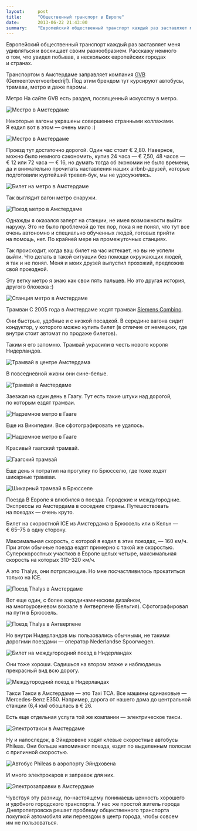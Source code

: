 ```yaml
---
layout:     post
title:      "Общественный транспорт в Европе"
date:       2013-06-22 21:43:00
summary:    "Европейский общественный транспорт каждый раз заставляет меня удивляться и восхищает своим разнообразием. Расскажу немного о том, что увидел побывав, в нескольких европейских городах и странах."
---
```


Европейский общественный транспорт каждый раз заставляет меня удивляться и восхищает своим разнообразием. Расскажу немного о том, что увидел побывав, в нескольких европейских городах и странах.

Транспортом в Амстердаме заправляет компания [GVB](http://en.gvb.nl/pages/home.aspx) (Gemeentevervoerbedrijf). Под этим брендом тут курсируют автобусы, трамваи, метро и даже паромы.

Метро
На сайте GVB есть раздел, посвященный искусству в метро.

![Местро в Амстердаме](/image/2/tumblr_inline_mok0kiLZQW1qz4rgp.jpg)

Некоторые вагоны украшены совершенно странными коллажами. Я ездил вот в этом — очень мило :)

![Местро в Амстердаме](/image/2/tumblr_inline_mok0otLD611qz4rgp.jpg)

Проезд тут достаточно дорогой. Один час стоит € 2,80. Наверное, можно было немного сэкономить, купив 24 часа — € 7,50, 48 часов — € 12 или 72 часа — € 16, но думать тогда об экономии не было времени, да и внимательно прочитать наставления наших airbnb-друзей, которые подготовили куртейший тревел-бук, мы не удосужились.

![Билет на метро в Амстердаме](/image/2/tumblr_inline_mok1naaA8d1qz4rgp.jpg)

Так выглядит вагон метро снаружи.

![Поезд метро в Амстердаме](/image/2/tumblr_inline_mok1rjo3Ii1qz4rgp.jpg)

Однажды я оказался заперт на станции, не имея возможности выйти наружу. Это не было проблемой до тех пор, пока я не понял, что тут все очень автономно и специально обученных людей, готовых прийти на помощь, нет. По крайней мере на промежуточных станциях.

Так происходит, когда ваш билет на час истекает, но вы не успели выйти. Что делать в такой ситуации без помощи окружающих людей, я так и не понял. Меня и моих друзей выпустил прохожий, предложив свой проездной.

Эту ветку метро я знаю как свои пять пальцев. Но это другая история, другого бложека :)

![Станция метро в Амстердаме](/image/2/tumblr_inline_mok273Y7gs1qz4rgp.jpg)

Трамваи
С 2005 года в Амстердаме ходят трамваи [Siemens Combino](https://ru.wikipedia.org/wiki/Амстердамский_трамвай).

Они быстрые, удобные и с низкой посадкой. В середине вагона сидит кондуктор, у которого можно купить билет (в отличие от немецких, где внутри стоит автомат по продаже билетов).

Таким я его запомню. Трамвай украсили в честь нового короля Нидерландов.

![Трамвай в центре Амстердама](/image/2/tumblr_inline_mowns7baD51qz4rgp.jpg)

В повседневной жизни они сине-белые.

![Трамвай в Амстердаме](/image/2/tumblr_inline_mowocaCJwX1qz4rgp.jpg)

Заезжал на один день в Гаагу. Тут есть такие штуки над дорогой, по которым ездят трамваи.

![Надземное метро в Гааге](/image/2/tumblr_inline_mpxcb35qj21qz4rgp.jpg)

Еще из Википедии. Все сфотографировать не удалось.

![Надземное метро в Гааге](/image/2/tumblr_inline_mpxcrkcBpE1qz4rgp.jpg)

Красивый гаагский трамвай.

![Гаагский трамвай](/image/2/tumblr_inline_mpxbgdwpAs1qz4rgp.jpg)

Еще день я потратил на прогулку по Брюсселю, где тоже ходят шикарные трамваи.

![Шикарный трамвай в Брюсселе](/image/2/tumblr_inline_mpxd0fqRKd1qz4rgp.jpg)

Поезда
В Европе я влюбился в поезда. Городские и междугородние. Экспрессы из Амстердама в соседние страны. Путешествовать на поездах — очень круто.

Билет на скоростной ICE из Амстердама в Брюссель или в Кельн — € 65–75 в одну сторону.

Максимальная скорость, с которой я ездил в этих поездах, — 160 км/ч. При этом обычные поезда ездят примерно с такой же скоростью. Суперскоростных участков в Европе целых четыре, максимальная скорость на которых 310–320 км/ч.

А это Thalys, они потрясающие. Но мне посчастливилось прокатиться только на ICE.

![Поезд Thalys в Амстердаме](/image/2/tumblr_inline_mpxhh66x4N1qz4rgp.jpg)

Вот еще один, с более аэродинамическим дизайном, на многоуровневом вокзале в Антверпене (Бельгия). Сфотографировал на пути в Брюссель.

![Поезд Thalys в Антверпене](/image/2/tumblr_inline_mpxi0oVClD1qz4rgp.jpg)

Но внутри Нидерландов мы пользовались обычными, не такими дорогими поездами — оператор Nederlandse Spoorwegen.

![Билет на междугородний поезд в Нидерландах](/image/2/tumblr_inline_mpxi49IMC71qz4rgp.jpg)

Они тоже хороши. Садишься на втором этаже и наблюдаешь прекрасный вид всю дорогу.

![Междугородний поезд в Нидерландах](/image/2/tumblr_inline_mpxi83YdoU1qz4rgp.jpg)

Такси
Такси в Амстердаме — это Taxi TCA. Все машины одинаковые — Mercedes-Benz E350. Например, дорога от нашего дома до центральной станции (6,4 км) обошлась в € 26.

Есть еще отдельная услуга той же компании — электрическое такси.

![Электротакси в Амстердаме](/image/2/tumblr_inline_mpxj476F4d1qz4rgp.jpg)

Ну и напоследок, в Эйндховене ходят клевые скоростные автобусы Phileas. Они больше напоминают поезда, ездят по выделенным полосам с приличной скоростью.

![Автобус Phileas в аэропорту Эйндховена](/image/2/tumblr_inline_mqcnte7n991qz4rgp.jpg)

И много электрокаров и заправок для них.

![Электрозаправки в Амстердаме](/image/2/tumblr_inline_mqcnvlhVwS1qz4rgp.jpg)

Чувствуя эту разницу, по-настоящему понимаешь ценность хорошего и удобного городского транспорта. У нас же простой житель города Днепропетровcка решает проблему общественного транспорта покупкой автомобиля или переездом в центр города, чтобы совсем им не пользоваться.